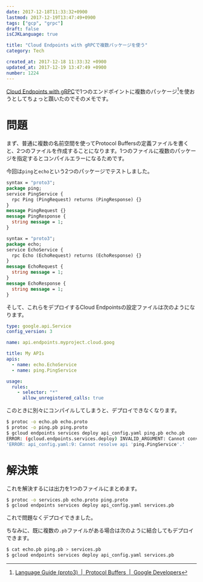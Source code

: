 ```yaml
---
date: 2017-12-18T11:33:32+0900
lastmod: 2017-12-19T13:47:49+0900
tags: ["gcp", "grpc"]
draft: false
isCJKLanguage: true

title: "Cloud Endpoints with gRPCで複数パッケージを使う"
category: Tech

created_at: 2017-12-18 11:33:32 +0900
updated_at: 2017-12-19 13:47:49 +0900
number: 1224
---
```


[Cloud Endpoints with gRPC](https://cloud.google.com/endpoints/)で1つのエンドポイントに複数のパッケージ[^1]を使おうとしてちょっと躓いたのでそのメモです。

[^1]: [Language Guide (proto3)  |  Protocol Buffers  |  Google Developers](https://developers.google.com/protocol-buffers/docs/proto3#packages)

# 問題

まず、普通に複数の名前空間を使ってProtocol Buffersの定義ファイルを書くと、2つのファイルを作成することになります。1つのファイルに複数のパッケージを指定するとコンパイルエラーになるためです。

今回は`ping`と`echo`という2つのパッケージでテストしました。

```proto:ping.proto
syntax = "proto3";
package ping;
service PingService {
  rpc Ping (PingRequest) returns (PingResponse) {}
}
message PingRequest {}
message PingResponse {
  string message = 1;
}
```

```proto:echo.proto
syntax = "proto3";
package echo;
service EchoService {
  rpc Echo (EchoRequest) returns (EchoResponse) {}
}
message EchoRequest {
  string message = 1;
}
message EchoResponse {
  string message = 1;
}
```

そして、これらをデプロイするCloud Endpointsの設定ファイルは次のようになります。

```yaml:api_config.yaml
type: google.api.Service
config_version: 3

name: api.endpoints.myproject.cloud.goog

title: My APIs
apis:
  - name: echo.EchoService
  - name: ping.PingService

usage:
  rules:
    - selector: "*"
      allow_unregistered_calls: true
```

このときに別々にコンパイルしてしまうと、デプロイできなくなります。

```bash
$ protoc -o echo.pb echo.proto
$ protoc -o ping.pb ping.proto
$ gcloud endpoints services deploy api_config.yaml ping.pb echo.pb
ERROR: (gcloud.endpoints.services.deploy) INVALID_ARGUMENT: Cannot convert to service config.
'ERROR: api_config.yaml:9: Cannot resolve api 'ping.PingService'.'
```

# 解決策
これを解決するには出力を1つのファイルにまとめます。

```bash
$ protoc -o services.pb echo.proto ping.proto
$ gcloud endpoints services deploy api_config.yaml services.pb
```

これで問題なくデプロイできました。

ちなみに、既に複数の`.pb`ファイルがある場合は次のように結合してもデプロイできます。

```bash
$ cat echo.pb ping.pb > services.pb
$ gcloud endpoints services deploy api_config.yaml services.pb
```
